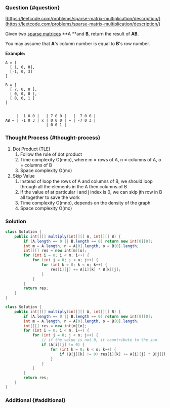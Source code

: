 ### Question {#question}

[https://leetcode.com/problems/sparse-matrix-multiplication/description/](https://leetcode.com/problems/sparse-matrix-multiplication/description/)

Given two [sparse matrices](https://en.wikipedia.org/wiki/Sparse_matrix) **A **and **B**, return the result of **AB**.

You may assume that **A**'s column number is equal to **B**'s row number.

**Example:**

```
A = [
  [ 1, 0, 0],
  [-1, 0, 3]
]

B = [
  [ 7, 0, 0 ],
  [ 0, 0, 0 ],
  [ 0, 0, 1 ]
]


     |  1 0 0 |   | 7 0 0 |   |  7 0 0 |
AB = | -1 0 3 | x | 0 0 0 | = | -7 0 3 |
                  | 0 0 1 |
```

### Thought Process {#thought-process}

1. Dot Product \(TLE\)
   1. Follow the rule of dot product
   2. Time complexity O\(mno\), where m = rows of A, n = columns of A, o = columns of B
   3. Space complexity O\(mo\)
2. Skip Value
   1. Instead of loop the rows of A and columns of B, we should loop through all the elements in the A then columns of B
   2. If the value of at particular i and j index is 0, we can skip jth row in B all together to save the work
   3. Time complexity O\(mno\), depends on the density of the graph
   4. Space complexity O\(mo\)

### Solution

```java
class Solution {
    public int[][] multiply(int[][] A, int[][] B) {
        if (A.length == 0 || B.length == 0) return new int[0][0];
        int m = A.length, n = A[0].length, o = B[0].length;
        int[][] res = new int[m][o];
        for (int i = 0; i < m; i++) {
            for (int j = 0; j < o; j++) {
                for (int k = 0; k < n; k++) {
                    res[i][j] += A[i][k] * B[k][j];
                }
            }
        }
        return res;
    }
}
```

```java
class Solution {
    public int[][] multiply(int[][] A, int[][] B) {
        if (A.length == 0 || B.length == 0) return new int[0][0];
        int m = A.length, n = A[0].length, o = B[0].length;
        int[][] res = new int[m][o];
        for (int i = 0; i < m; i++) {
            for (int j = 0; j < n; j++) {
                // if the value is not 0, it countribute to the sum
                if (A[i][j] != 0) {
                    for (int k = 0; k < o; k++) {
                        if (B[j][k] != 0) res[i][k] += A[i][j] * B[j][k];
                    }
                }
            }
        }
        return res;
    }
}
```

### Additional {#additional}



